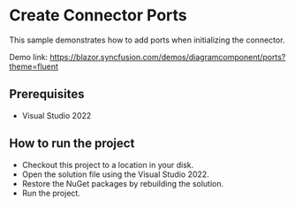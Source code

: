 # Create Connector Ports

This sample demonstrates how to add ports when initializing the connector.

Demo link:
https://blazor.syncfusion.com/demos/diagramcomponent/ports?theme=fluent



## Prerequisites

* Visual Studio 2022

## How to run the project

* Checkout this project to a location in your disk.
* Open the solution file using the Visual Studio 2022.
* Restore the NuGet packages by rebuilding the solution.
* Run the project.
